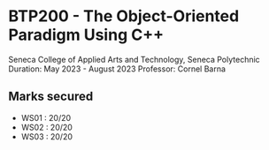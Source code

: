 # BTP200 - The Object-Oriented Paradigm Using C++
Seneca College of Applied Arts and Technology, Seneca Polytechnic
Duration: May 2023 - August 2023
Professor: Cornel Barna 

## Marks secured
- WS01 : 20/20 <br />
- WS02 : 20/20 <br />
- WS03 : 20/20 <br />
